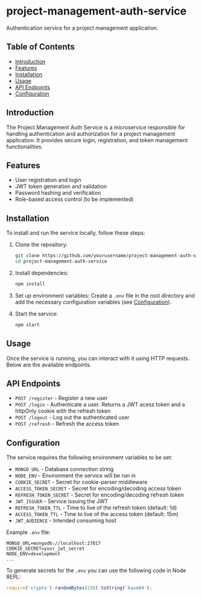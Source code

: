 # project-management-auth-service

Authentication service for a project management application.

## Table of Contents

-   [Introduction](#introduction)
-   [Features](#features)
-   [Installation](#installation)
-   [Usage](#usage)
-   [API Endpoints](#api-endpoints)
-   [Configuration](#configuration)

## Introduction

The Project Management Auth Service is a microservice responsible for handling authentication and authorization for a project management application. It provides secure login, registration, and token management functionalities.

## Features

-   User registration and login
-   JWT token generation and validation
-   Password hashing and verification
-   Role-based access control (to be implemented)

## Installation

To install and run the service locally, follow these steps:

1. Clone the repository:

    ```sh
    git clone https://github.com/yourusername/project-management-auth-service.git
    cd project-management-auth-service
    ```

2. Install dependencies:

    ```sh
    npm install
    ```

3. Set up environment variables:
   Create a `.env` file in the root directory and add the necessary configuration variables (see [Configuration](#configuration)).

4. Start the service:
    ```sh
    npm start
    ```

## Usage

Once the service is running, you can interact with it using HTTP requests. Below are the available endpoints.

## API Endpoints

-   `POST /register` - Register a new user
-   `POST /login` - Authenticate a user. Returns a JWT acess token and a httpOnly cookie with the refresh token
-   `POST /logout` - Log out the authenticated user
-   `POST /refresh` - Refresh the access token

## Configuration

The service requires the following environment variables to be set:

-   `MONGO_URL` - Database connection string
-   `NODE_ENV` - Environment the service will be run in
-   `COOKIE_SECRET` - Secret for cookie-parser middleware
-   `ACCESS_TOKEN_SECRET` - Secret for encoding/decoding access token
-   `REFRESH_TOKEN_SECRET` - Secret for encoding/decoding refresh token
-   `JWT_ISSUER` - Service issuing the JWT
-   `REFRESH_TOKEN_TTL` - Time to live of the refresh token (default: 1d)
-   `ACCESS_TOKEN_TTL` - Time to live of the access token (default: 15m)
-   `JWT_AUDIENCE` - Intended consuming host

Example `.env` file:

```env
MONGO_URL=mongodb://localhost:27017
COOKIE_SECRET=your_jwt_secret
NODE_ENV=development
...
```

To generate secrets for the `.env` you can use the following code in Node REPL:

```javascript
require('crypto').randomBytes(256).toString('base64');
```
